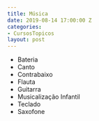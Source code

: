 ```yaml
---
title: Música
date: 2019-08-14 17:00:00 Z
categories:
- CursosTopicos
layout: post
---
```


- Bateria
- Canto
- Contrabaixo
- Flauta
- Guitarra
- Musicalização Infantil
- Teclado
- Saxofone